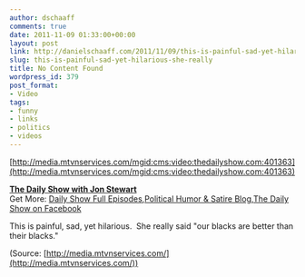 ```yaml
---
author: dschaaff
comments: true
date: 2011-11-09 01:33:00+00:00
layout: post
link: http://danielschaaff.com/2011/11/09/this-is-painful-sad-yet-hilarious-she-really/
slug: this-is-painful-sad-yet-hilarious-she-really
title: No Content Found
wordpress_id: 379
post_format:
- Video
tags:
- funny
- links
- politics
- videos
---
```


[http://media.mtvnservices.com/mgid:cms:video:thedailyshow.com:401363](http://media.mtvnservices.com/mgid:cms:video:thedailyshow.com:401363)

**[The Daily Show with Jon Stewart](http://www.thedailyshow.com/watch/wed-november-2-2011/conservative-minorities-vs--liberal-minorities)**  
Get More: [Daily Show Full Episodes](http://www.thedailyshow.com/full-episodes/),[Political Humor & Satire Blog](http://www.indecisionforever.com/),[The Daily Show on Facebook](http://www.facebook.com/thedailyshow)




This is painful, sad, yet hilarious.  She really said "our blacks are better than their blacks."

(Source: [http://media.mtvnservices.com/](http://media.mtvnservices.com/))
